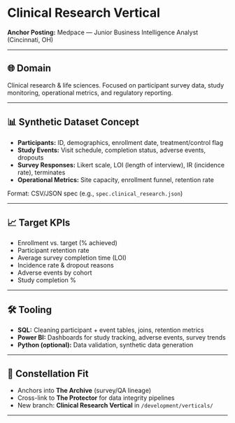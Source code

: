 # Clinical Research Vertical  
**Anchor Posting:** Medpace — Junior Business Intelligence Analyst (Cincinnati, OH)

---

## 🌐 Domain
Clinical research & life sciences. Focused on participant survey data, study monitoring, operational metrics, and regulatory reporting.

---

## 📊 Synthetic Dataset Concept
- **Participants:** ID, demographics, enrollment date, treatment/control flag  
- **Study Events:** Visit schedule, completion status, adverse events, dropouts  
- **Survey Responses:** Likert scale, LOI (length of interview), IR (incidence rate), terminates  
- **Operational Metrics:** Site capacity, enrollment funnel, retention rate  

Format: CSV/JSON spec (e.g., `spec.clinical_research.json`)  

---

## 📈 Target KPIs
- Enrollment vs. target (% achieved)  
- Participant retention rate  
- Average survey completion time (LOI)  
- Incidence rate & dropout reasons  
- Adverse events by cohort  
- Study completion %  

---

## 🛠️ Tooling
- **SQL:** Cleaning participant + event tables, joins, retention metrics  
- **Power BI:** Dashboards for study tracking, adverse events, survey trends  
- **Python (optional):** Data validation, synthetic data generation  

---

## 🌌 Constellation Fit
- Anchors into **The Archive** (survey/QA lineage)  
- Cross-link to **The Protector** for data integrity pipelines  
- New branch: **Clinical Research Vertical** in `/development/verticals/`  

---

